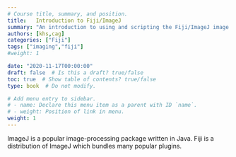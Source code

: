 ```yaml
---
# Course title, summary, and position.
title:   Introduction to Fiji/ImageJ
summary: "An introduction to using and scripting the Fiji/ImageJ image analysis packages."
authors: [khs,cag]
categories: ["Fiji"]
tags: ["imaging","fiji"]
#weight: 1

date: "2020-11-17T00:00:00"
draft: false  # Is this a draft? true/false
toc: true  # Show table of contents? true/false
type: book  # Do not modify.

# Add menu entry to sidebar.
# - name: Declare this menu item as a parent with ID `name`.
# - weight: Position of link in menu.
weight: 1
---
```


ImageJ is a popular image-processing package written in Java. Fiji is a distribution of ImageJ which bundles many popular plugins.
